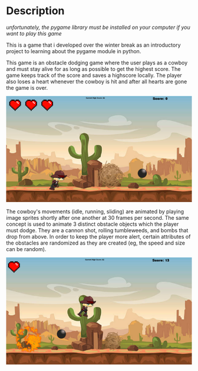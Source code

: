 # Description 

*unfortunately, the pygame library must be installed on your computer if you want to play this game*

This is a game that i developed over the winter break as an introductory project to learning about the pygame module in python. 

This game is an obstacle dodging game where the user plays as a cowboy and must stay alive for as long as possible to get the highest score. The game keeps track of the score and saves a highscore locally. The player also loses a heart whenever the cowboy is hit and after all hearts are gone the game is over.

![](images/sc1.png)

The cowboy's movements (idle, running, sliding) are animated by playing image sprites shortly after one another at 30 frames per second. The same concept is used to animate 3 distinct obstacle objects which the player must dodge. They are a cannon shot, rolling tumbleweeds, and bombs that drop from above. In order to keep the player more alert, certain attributes of the obstacles are randomized as they are created (eg, the speed and size can be random).


![](images/sc2.png)

